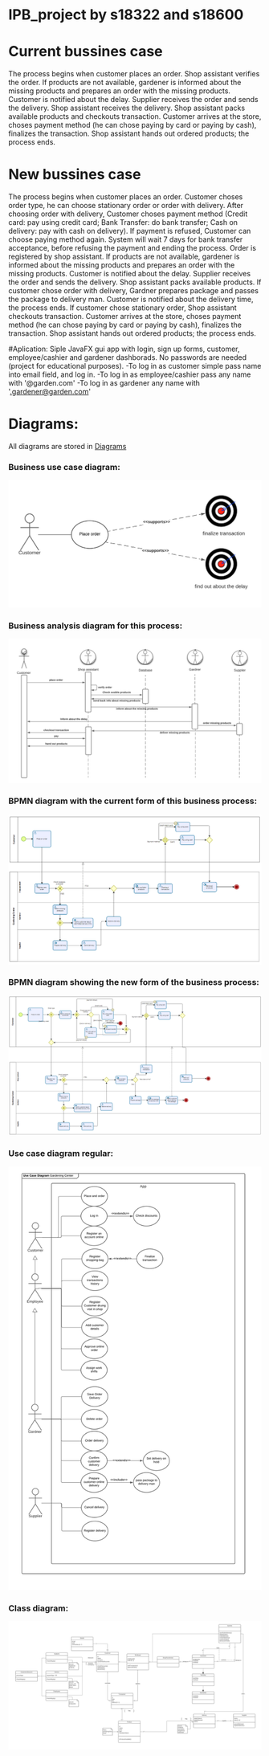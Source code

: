 # IPB_project by s18322 and s18600



# Current bussines case


  The process begins when customer places an order. Shop assistant verifies the order. If products are not available, gardener is informed about the missing products and prepares an order with the missing products. Customer is notified about the delay. Supplier receives the order and sends the delivery. Shop assistant receives the delivery. Shop assistant packs available products and checkouts transaction. Customer arrives at the store, choses payment method (he can chose paying by card or paying by cash), finalizes the transaction. Shop assistant hands out ordered products; the process ends.

# New bussines case


  The process begins when customer places an order. Customer choses order type, he can choose stationary order or order with delivery. After choosing order with delivery, Customer choses payment method (Credit card: pay using credit card; Bank Transfer: do bank transfer; Cash on delivery: pay with cash on delivery). If payment is refused, Customer can choose paying method again. System will wait 7 days for bank transfer acceptance, before refusing the payment and ending the process. Order is registered by shop assistant. If products are not available, gardener is informed about the missing products and prepares an order with the missing products. Customer is notified about the delay. Supplier receives the order and sends the delivery. Shop assistant packs available products. If customer chose order with delivery, Gardner prepares package and passes the package to delivery man. Customer is notified about the delivery time, the process ends. If customer chose stationary order, Shop assistant checkouts transaction. Customer arrives at the store, choses payment method (he can chose paying by card or paying by cash), finalizes the transaction. Shop assistant hands out ordered products; the process ends.
 
 #Aplication:
Siple JavaFX gui app with login, sign up forms, customer, employee/cashier and gardener dashborads.
No passwords are needed (project for educational purposes).
-To log in as customer simple pass name into email field, and log in.
-To log in as employee/cashier pass any name with '@garden.com'
-To log in as gardener any name with '.gardener@garden.com'

# Diagrams:
All diagrams are stored in [Diagrams](https://github.com/s18600/IPB_project/tree/main/Diagrams "Diagrams")
### Business use case diagram:
![business use case diagram ](https://raw.githubusercontent.com/s18600/IPB_project/main/Diagrams/Business%20use%20case.png "business use case diagram ")

### Business analysis diagram for this process:
![2](https://raw.githubusercontent.com/s18600/IPB_project/main/Diagrams/Business%20analysis%20diagram.png "2")

### BPMN diagram with the current form of this business process:
![3](https://raw.githubusercontent.com/s18600/IPB_project/main/Diagrams/BPMN%20Gardening%20Center%20current.png "3")

### BPMN diagram showing the new form of the business process:
![4](https://raw.githubusercontent.com/s18600/IPB_project/main/Diagrams/BPMN%20Gardening%20Center%20new.png "4")

### Use case diagram regular:
![5](https://raw.githubusercontent.com/s18600/IPB_project/main/Diagrams/Use%20Case%20diagram.png "5")

### Class diagram:
![6](https://raw.githubusercontent.com/s18600/IPB_project/main/Diagrams/Class%20diagram.png "6")

